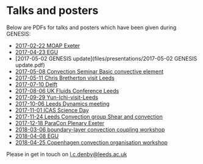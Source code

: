 
# Talks and posters

Below are PDFs for talks and posters which have been given during GENESIS:

- [2017-02-22 MOAP Exeter](files/posters/2017-02-22_MOAP_Exeter.pdf)
- [2017-04-23 EGU](files/posters/2017-04-23_EGU.pdf)
- [2017-05-02 GENESIS update](files/presentations/2017-05-02 GENESIS update.pdf)
- [2017-05-08 Convection Seminar  Basic convective element](files/presentations/2017-05-08_Convection_Seminar__Basic_convective_element.pdf)
- [2017-05-11 Chris Bretherton visit Leeds](files/presentations/2017-05-11_Chris_Bretherton_visit_Leeds.pdf)
- [2017-07-10 Delft](files/posters/2017-07-10_Delft.pdf)
- [2017-08-06 UK Fluids Conference Leeds](files/presentations/2017-08-06_UK_Fluids_Conference_Leeds.pdf)
- [2017-09-29 Yun-Ichi-visit-Leeds](files/presentations/2017-09-29_Yun-Ichi-visit-Leeds.pdf)
- [2017-10-06 Leeds Dynamics meeting](files/presentations/2017-10-06_Leeds_Dynamics_meeting.pdf)
- [2017-11-01 ICAS Science Day](files/presentations/2017-11-01_ICAS_Science_Day.pdf)
- [2017-11-24 Leeds Convection group  Shear and convection](files/presentations/2017-11-24_Leeds_Convection_group__Shear_and_convection.pdf)
- [2017-12-18 ParaCon Plenary Exeter](files/presentations/2017-12-18_ParaCon_Plenary_Exeter.pdf)
- [2018-03-06 boundary-layer convection coupling workshop](files/presentations/2018-03-06_boundary-layer_convection_coupling_workshop.pdf)
- [2018-04-08 EGU](files/posters/2018-04-08_EGU.pdf)
- [2018-04-25 Copenhagen convection organisation workshop](files/presentations/2018-04-25_Copenhagen_convection_organisation_workshop.pdf)

Please in get in touch on <l.c.denby@leeds.ac.uk>
